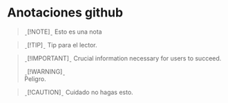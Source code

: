 # Anotaciones github

> ˍ[!NOTE]ˍ
> Esto es una nota

> ˍ[!TIP]ˍ
> Tip para el lector.

> ˍ[!IMPORTANT]ˍ
> Crucial information necessary for users to succeed.
> 
> ˍ[!WARNING]ˍ  
> Peligro.

> ˍ[!CAUTION]ˍ
> Cuidado no hagas esto.
